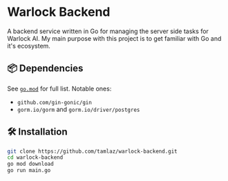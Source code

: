 # Warlock Backend

A backend service written in Go for managing the server side tasks for Warlock AI. My main purpose with this project is to get familiar with Go and it's ecosystem.

## 📦 Dependencies

See [`go.mod`](./go.mod) for full list. Notable ones:

- `github.com/gin-gonic/gin`
- `gorm.io/gorm` and `gorm.io/driver/postgres`

## 🛠️ Installation

```bash
git clone https://github.com/tamlaz/warlock-backend.git
cd warlock-backend
go mod download
go run main.go


